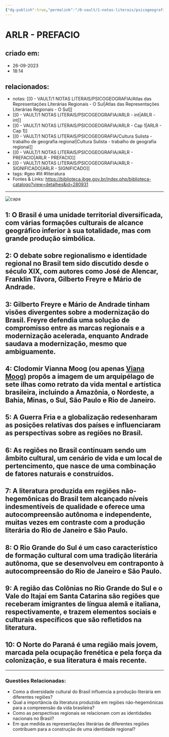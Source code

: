 ```yaml
---
{"dg-publish":true,"permalink":"/0-vault/1-notas-literais/psicogeografia/arlr-prefacio/","tags":["geo","lit","literatura"],"dgHomeLink":true,"dgShowLocalGraph":true,"dgShowFileTree":true,"dgEnableSearch":true}
---
```


# ARLR - PREFACIO

## criado em: 
- 26-09-2023
- 18:14
## relacionados:
- notas: [[0 - VAULT/1 NOTAS LITERAIS/PSICOGEOGRAFIA/Atlas das Representações Literárias Regionais - O Sul\|Atlas das Representações Literárias Regionais - O Sul]]
- [[0 - VAULT/1 NOTAS LITERAIS/PSICOGEOGRAFIA/ARLR - int\|ARLR - int]]
- [[0 - VAULT/1 NOTAS LITERAIS/PSICOGEOGRAFIA/ARLR - Cap 1\|ARLR - Cap 1]]
- [[0 - VAULT/1 NOTAS LITERAIS/PSICOGEOGRAFIA/Cultura Sulista - trabalho de geografia regional\|Cultura Sulista - trabalho de geografia regional]]
- [[0 - VAULT/1 NOTAS LITERAIS/PSICOGEOGRAFIA/ARLR - PREFACIO\|ARLR - PREFACIO]]
- [[0 - VAULT/1 NOTAS LITERAIS/PSICOGEOGRAFIA/ARLR - SIGNIFICADO\|ARLR - SIGNIFICADO]]
- tags: #geo #lit #literatura 
- Fontes & Links: https://biblioteca.ibge.gov.br/index.php/biblioteca-catalogo?view=detalhes&id=280931
---

![capa](https://cdn.rcn67.com.br/upload/dn_noticia/2016/11/93525.jpg)


## 1: O Brasil é uma unidade territorial diversificada, com várias formações culturais de alcance geográfico inferior à sua totalidade, mas com grande produção simbólica.

## 2: O debate sobre regionalismo e identidade regional no Brasil tem sido discutido desde o século XIX, com autores como José de Alencar, Franklin Távora, Gilberto Freyre e Mário de Andrade.

## 3: Gilberto Freyre e Mário de Andrade tinham visões divergentes sobre a modernização do Brasil. Freyre defendia uma solução de compromisso entre as marcas regionais e a modernização acelerada, enquanto Andrade saudava a modernização, mesmo que ambiguamente.

## 4: Clodomir Vianna Moog (ou apenas [Viana Moog](https://pt.wikipedia.org/wiki/Viana_Moog)) propôs a imagem de um arquipélago de sete ilhas como retrato da vida mental e artística brasileira, incluindo a Amazônia, o Nordeste, a Bahia, Minas, o Sul, São Paulo e Rio de Janeiro.

## 5: A Guerra Fria e a globalização redesenharam as posições relativas dos países e influenciaram as perspectivas sobre as regiões no Brasil.

## 6: As regiões no Brasil continuam sendo um âmbito cultural, um cenário de vida e um local de pertencimento, que nasce de uma combinação de fatores naturais e construídos.

## 7: A literatura produzida em regiões não-hegemônicas do Brasil tem alcançado níveis indesmentíveis de qualidade e oferece uma autocompreensão autônoma e independente, muitas vezes em contraste com a produção literária do Rio de Janeiro e São Paulo.

## 8: O Rio Grande do Sul é um caso característico de formação cultural com uma tradição literária autônoma, que se desenvolveu em contraponto à autocompreensão do Rio de Janeiro e São Paulo.

## 9: A região das Colônias no Rio Grande do Sul e o Vale do Itajaí em Santa Catarina são regiões que receberam imigrantes de língua alemã e italiana, respectivamente, e trazem elementos sociais e culturais específicos que são refletidos na literatura.

## 10: O Norte do Paraná é uma região mais jovem, marcada pela ocupação frenética e pela força da colonização, e sua literatura é mais recente.

---

### Questões Relacionadas:
- Como a diversidade cultural do Brasil influencia a produção literária em diferentes regiões? 
- Qual a importância da literatura produzida em regiões não-hegemônicas para a compreensão da vida brasileira?
- Como as perspectivas regionais se relacionam com as identidades nacionais no Brasil?
- Em que medida as representações literárias de diferentes regiões contribuem para a construção de uma identidade regional?